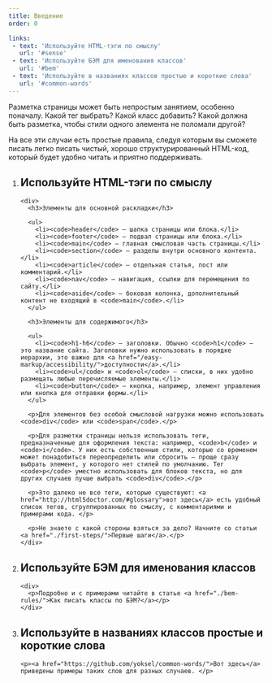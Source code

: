 ```yaml
---
title: Введение
order: 0

links:
 - text: 'Используйте HTML-тэги по смыслу'
   url: '#sense'
 - text: 'Используйте БЭМ для именования классов'
   url: '#bem'
 - text: 'Используйте в названиях классов простые и короткие слова'
   url: '#common-words'
---
```


<div class="intro">
  <p>Разметка страницы может быть непростым занятием, особенно поначалу. Какой тег выбрать? Какой класс добавить? Какой должна быть разметка, чтобы стили одного элемента не поломали другой?</p>

  <p>На все эти случаи есть простые правила, следуя которым вы сможете писать легко писать чистый, хорошо структурированный HTML-код, который будет удобно читать и приятно поддерживать.</p>
</div>

<ol>
  <li>
    <h2 id="sense">Используйте HTML-тэги по смыслу</h2>

    <div>
      <h3>Элементы для основной раскладки</h3>

      <ul>
        <li><code>header</code> — шапка страницы или блока.</li>
        <li><code>footer</code> — подвал страницы или блока.</li>
        <li><code>main</code> — главная смысловая часть страницы.</li>
        <li><code>section</code> — разделы внутри основного контента.</li>
        <li><code>article</code> — отдельная статья, пост или комментарий.</li>
        <li><code>nav</code> — навигация, ссылки для перемещения по сайту.</li>
        <li><code>aside</code> — боковая колонка, дополнительный контент не входящий в <code>main</code>.</li>
      </ul>

      <h3>Элементы для содержимого</h3>

      <ul>
        <li><code>h1-h6</code> — заголовки. Обычно <code>h1</code> — это название сайта. Заголовки нужно использовать в порядке иерархии, это важно для <a href="/easy-markup/accessibility/">доступности</a>.</li>
        <li><code>ul</code> и <code>ol</code> — списки, в них удобно размещать любые перечисляемые элементы.</li>
        <li><code>button</code> — кнопка, например, элемент управления или кнопка для отправки формы.</li>
      </ul>

      <p>Для элементов без особой смысловой нагрузки можно использовать <code>div</code> или <code>span</code>.</p>

      <p>Для разметки страницы нельзя использовать теги, предназначенные для оформления текста: например, <code>b</code> и <code>i</code>. У них есть собственные стили, которые со временем может понадобиться переопределить или сбросить — проще сразу выбрать элемент, у которого нет стилей по умолчанию. Тег <code>p</code> уместно использовать для блоков текста, но для других случаев лучше выбрать <code>div</code>.</p>

      <p>Это далеко не все теги, которые существуют: <a href="http://html5doctor.com/#glossary">вот здесь</a> есть удобный список тегов, сгруппированных по смыслу, с комментариями и примерами кода. </p>

      <p>Не знаете с какой стороны взяться за дело? Начните со статьи <a href="./first-steps/">Первые шаги</a>.</p>
    </div>
  </li>

  <li>
    <h2 id="bem">Используйте БЭМ для именования классов</h2>

    <div>
      <p>Подробно и с примерами читайте в статье <a href="./bem-rules/">Как писать классы по БЭМ?</a></p>
    </div>
  </li>

  <li>
    <h2 id="common-words">Используйте в названиях классов простые и короткие слова</h2>

    <p><a href="https://github.com/yoksel/common-words/">Вот здесь</a> приведены примеры таких слов для разных случаев. </p>
  </li>
</ol>
